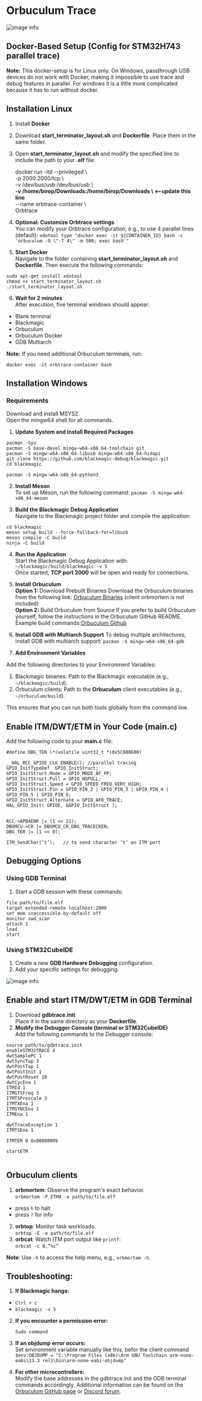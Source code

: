 # Orbuculum Trace
![image info](images/Orbtrace_Layout.png)

## Docker-Based Setup (Config for STM32H743 parallel trace)
**Note:** This docker-setup is for Linux only. On Windows, passthrough USB devices do not work with Docker, making it impossible to use trace and debug features in parallel.
For windows it is a little more complicated because it has to run without docker.

## Installation Linux

1. Install **Docker**

2. Download **start_terminator_layout.sh** and **Dockerfile**. Place them in the same folder.

3. Open **start_terminator_layout.sh** and modify the specified line to include the path to your **.elf** file:

    docker run -itd --privileged \ \
    -p 2000:2000/tcp \ \
    -v /dev/bus/usb:/dev/bus/usb \  
    **-v /home/birop/Downloads:/home/birop/Downloads \  <--update this line**\
    --name orbtrace-container \ \
    Orbtrace


4. **Optional: Customize Orbtrace settings**\
You can modify your Orbtrace configuration, e.g., to use 4 parallel lines (default):
`xdotool type "docker exec -it ${CONTAINER_ID} bash -c 'orbuculum -O \"-T 4\" -m 500; exec bash'"`

5. **Start Docker**\
Navigate to the folder containing **start_terminator_layout.sh** and **Dockerfile**. Then execute the following commands:
```
sudo apt-get install xdotool
chmod +x start_terminator_layout.sh
./start_terminator_layout.sh
```

6. **Wait for 2 minutes**\
After execution, five terminal windows should appear:

- Blank terminal
- Blackmagic
- Orbuculum
- Orbuculum Docker
- GDB Multiarch

**Note:** If you need additional Orbuculum terminals, run:

`docker exec -it orbtrace-container bash`

## Installation Windows
### Requirements
Download and install MSYS2.\
Open the mingw64 shell for all commands.

1. **Update System and Install Required Packages**

```
pacman -Syu
pacman -S base-devel mingw-w64-x86_64-toolchain git
pacman -S mingw-w64-x86_64-libusb mingw-w64-x86_64-hidapi
git clone https://github.com/blackmagic-debug/blackmagic.git
cd blackmagic

pacman -S mingw-w64-x86_64-python3
```

2. **Install Meson**\
To set up Meson, run the following command:
`pacman -S mingw-w64-x86_64-meson`

3. **Build the Blackmagic Debug Application**\
Navigate to the Blackmagic project folder and compile the application:

```
cd blackmagic
meson setup build --force-fallback-for=libusb
meson compile -C build
ninja -C build
```

4. **Run the Application**\
Start the Blackmagic Debug Application with:\
`~/blackmagic/build/blackmagic -v 5`\
Once started, **TCP port 2000** will be open and ready for connections.

5. **Install Orbuculum**\
**Option 1:** Download Prebuilt Binaries
Download the Orbuculum binaries from the following link:
[Orbuculum Binaries](https://github.com/orbcode/orbuculum/actions/runs/12271929254
)
(client orbmortem is not included)\
**Option 2:** Build Orbuculum from Source
If you prefer to build Orbuculum yourself, follow the instructions in the Orbuculum GitHub README. Example build commands:[Orbuculum Github](https://github.com/orbcode/orbuculum)


6. **Install GDB with Multiarch Support**
To debug multiple architectures, install GDB with multiarch support:
`pacman -S mingw-w64-x86_64-gdb`

7. **Add Environment Variables**

Add the following directories to your Environment Variables:

1. Blackmagic binaries: Path to the Blackmagic executable (e.g., `~/blackmagic/build`).
2. Orbuculum clients: Path to the **Orbuculum** client executables (e.g., `~/orbuculum/build`).

This ensures that you can run both tools globally from the command line.


## Enable ITM/DWT/ETM in Your Code (main.c)

Add the following code to your **main.c** file:

```
#define DBG_TER (*(volatile uint32_t *)0x5C000E00)

__HAL_RCC_GPIOE_CLK_ENABLE(); //parallel tracing
GPIO_InitTypeDef  GPIO_InitStruct;
GPIO_InitStruct.Mode = GPIO_MODE_AF_PP;
GPIO_InitStruct.Pull = GPIO_NOPULL;
GPIO_InitStruct.Speed = GPIO_SPEED_FREQ_VERY_HIGH;
GPIO_InitStruct.Pin = GPIO_PIN_2 | GPIO_PIN_3 | GPIO_PIN_4 | GPIO_PIN_5 | GPIO_PIN_6;
GPIO_InitStruct.Alternate = GPIO_AF0_TRACE;
HAL_GPIO_Init( GPIOE, &GPIO_InitStruct );


RCC->APB4ENR |= (1 << 21);
DBGMCU->CR |= DBGMCU_CR_DBG_TRACECKEN;
DBG_TER |= (1 << 0);

ITM_SendChar(‘t‘);   // to send character ‘t‘ on ITM port
```

## Debugging Options
### Using GDB Terminal
1. Start a GDB session with these commands:
```
file path/to/file.elf 
target extended-remote localhost:2000
set mem inaccessible-by-default off
monitor swd_scan
attach 1
load
start
```


### Using STM32CubeIDE
1. Create a new **GDB Hardware Debugging** configuration.
2. Add your specific settings for debugging.

![image info](images/STM32Cube_Config.png)

## Enable and start ITM/DWT/ETM in GDB Terminal
1. Download **gdbtrace.init** \
Place it in the same directory as your **Dockerfile**.
2. **Modify the Debugger Console (terminal or STM32CubeIDE)**\
Add the following commands to the Debugger console:

```
source path/to/gdbtrace.init	
enableSTM32TRACE 4
dwtSamplePC 1
dwtSyncTap 3
dwtPostTap 1
dwtPostInit 1
dwtPostReset 10
dwtCycEna 1
ITMId 1
ITMGTSFreq 3
ITMTSPrescale 3
ITMTXEna 1
ITMSYNCEna 1
ITMEna 1

dwtTraceException 1
ITMTSEna 1

ITMTER 0 0x00000009

startETM


```


## Orbuculum clients
1. **orbmortem**: Observe the program's exact behavior.\
`orbmortem -P ETM4 -e path/to/file.elf`

  -   press `h` to halt
  -   press `?` for info

2. **orbtop**: Monitor task workloads.\
`orbtop -E -e path/to/file.elf `
3.  **orbcat**: Watch ITM port output like `printf`:\
`orbcat -c 0,”%c”`

**Note**: 
Use `-h` to access the help menu, e.g., `orbmortem -h`.

## Troubleshooting:
1. **If Blackmagic hangs:**
- 	`Ctrl + c`
- 	`blackmagic -v 5`

2. **If you encounter a permission error:**
	
    `Sudo command`

3. **If an objdump error occurs:**\
Set environment variable manually like this, befor the client command\
`$env:OBJDUMP = "C:\Program Files (x86)\Arm GNU Toolchain arm-none-eabi\13.3 rel1\bin\arm-none-eabi-objdump"`


4. **For other microcontrollers:**\
Modify the base addresses in the gdbtrace.init and the GDB terminal commands accordingly. Additional information can be found on the [Orbuculum GitHub page](https://github.com/orbcode/orbuculum) or [Discord forum](https://discord.gg/P7FYThy).

